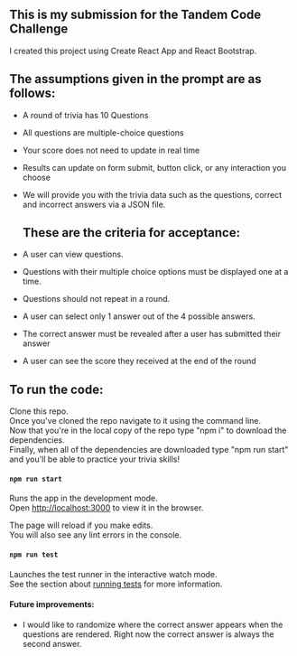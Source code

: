 ## This is my submission for the Tandem Code Challenge

I created this project using Create React App and React Bootstrap.

## The assumptions given in the prompt are as follows:

- A round of trivia has 10 Questions
- All questions are multiple-choice questions
- Your score does not need to update in real time
- Results can update on form submit, button click, or any interaction you choose
- We will provide you with the trivia data such as the questions, correct and incorrect answers via a
  JSON file.

  ## These are the criteria for acceptance:

- A user can view questions.
- Questions with their multiple choice options must be displayed one at a time.
- Questions should not repeat in a round.
- A user can select only 1 answer out of the 4 possible answers.
- The correct answer must be revealed after a user has submitted their answer
- A user can see the score they received at the end of the round

## To run the code:

Clone this repo.\
Once you've cloned the repo navigate to it using the command line.\
Now that you're in the local copy of the repo type "npm i" to download the dependencies.\
Finally, when all of the dependencies are downloaded type "npm run start" and you'll be able to practice your trivia skills!

#### `npm run start`

Runs the app in the development mode.\
Open [http://localhost:3000](http://localhost:3000) to view it in the browser.

The page will reload if you make edits.\
You will also see any lint errors in the console.

#### `npm run test`

Launches the test runner in the interactive watch mode.\
See the section about [running tests](https://facebook.github.io/create-react-app/docs/running-tests) for more information.

#### Future improvements:

- I would like to randomize where the correct answer appears when the questions are rendered. Right now the correct answer is always the second answer.
